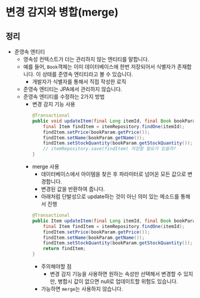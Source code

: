 # 변경 감지와 병합(merge)

## 정리

- 준영속 엔티티
  - 영속성 컨텍스트가 더는 관리하지 않는 엔티티를 말합니다.
  - 예를 들어, `Book`객체는 이미 데이터베이스에 한번 저장되어서 식별자가 존재합니다. 이 상태를 준영속 엔티티라고 볼 수 있습니다.
    - 개발자가 식별자를 통해서 직접 작성한 로직
  - 준영속 엔티티는 JPA에서 관리하지 않습니다.
  - 준영속 엔티티를 수정하는 2가지 방법
    - 변경 감지 기능 사용
      ```Java
      @Transactional
      public void updateItem(final Long itemId, final Book bookParam) {
          final Item findItem = itemRepository.findOne(itemId);
          findItem.setPrice(bookParam.getPrice());
          findItem.setName(bookParam.getName());
          findItem.setStockQuantity(bookParam.getStockQuantity());
          // itemRepository.save(findItem) 저장할 필요가 있을까?
      }
      ```
    - merge 사용
      - 데이터베이스에서 아이템을 찾은 후 파라미터로 넘어온 모든 값으로 변경합니다.
      - 변경된 값을 반환하여 줍니다.
      - 아래처럼 단발성으로 update하는 것이 아닌 의미 있는 메소드를 통해서 진행
      ```Java
      @Transactional
      public Item updateItem(final Long itemId, final Book bookParam) {
          final Item findItem = itemRepository.findOne(itemId);
          findItem.setPrice(bookParam.getPrice());
          findItem.setName(bookParam.getName());
          findItem.setStockQuantity(bookParam.getStockQuantity());
          return findItem;
      }
      ```
      - 주의해야할 점
        - 변경 감지 기능을 사용하면 원하는 속성만 선택해서 변경할 수 있지만, 병합시 값이 없으면 null로 업데이트할 위험도 있습니다.
      - 가능하면 `merge`는 사용하지 않습니다.
